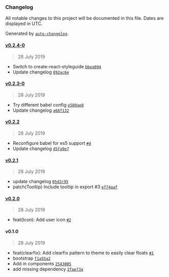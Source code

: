 ### Changelog

All notable changes to this project will be documented in this file. Dates are displayed in UTC.

Generated by [`auto-changelog`](https://github.com/CookPete/auto-changelog).

#### [v0.2.4-0](https://github.com/WattyRev/react-watty-ui/compare/v0.2.3-0...v0.2.4-0)

> 28 July 2019

- Switch to create-react-styleguide [`bbea094`](https://github.com/WattyRev/react-watty-ui/commit/bbea09478410b4e2f22191a0dfd098c6aaec2c47)
- Update changelog [`892ac6e`](https://github.com/WattyRev/react-watty-ui/commit/892ac6e18b49608b026acfd16c134a0c8a2a51f1)

#### [v0.2.3-0](https://github.com/WattyRev/react-watty-ui/compare/v0.2.2...v0.2.3-0)

> 28 July 2019

- Try different babel config [`e580ae0`](https://github.com/WattyRev/react-watty-ui/commit/e580ae0320ea8919de0a0f1d8e840fe4c45ce6ab)
- Update changelog [`a68f132`](https://github.com/WattyRev/react-watty-ui/commit/a68f1326ed215b5cb7bdc411551e76e07268e911)

#### [v0.2.2](https://github.com/WattyRev/react-watty-ui/compare/v0.2.1...v0.2.2)

> 28 July 2019

- Reconfigure babel for es5 support [`#4`](https://github.com/WattyRev/react-watty-ui/pull/4)
- Update changelog [`d5fa9e7`](https://github.com/WattyRev/react-watty-ui/commit/d5fa9e7f2c70d4d1e4ab3a09851ea9f2a34c1842)

#### [v0.2.1](https://github.com/WattyRev/react-watty-ui/compare/v0.2.0...v0.2.1)

> 28 July 2019

- update changelog [`05d2c95`](https://github.com/WattyRev/react-watty-ui/commit/05d2c95c71354dc8d6c2fe9bb99188d6d28596b0)
- patch(Tooltip) Include tooltip in export #3 [`ef74aaf`](https://github.com/WattyRev/react-watty-ui/commit/ef74aaf652352fb0abb8be194c4068bb6bc538cd)

#### [v0.2.0](https://github.com/WattyRev/react-watty-ui/compare/v0.1.0...v0.2.0)

> 28 July 2019

- feat(Icon): Add user icon [`#2`](https://github.com/WattyRev/react-watty-ui/pull/2)

#### v0.1.0

> 28 July 2019

- feat(clearfix): Add clearfix pattern to theme to easily clear floats [`#1`](https://github.com/WattyRev/react-watty-ui/pull/1)
- bootstrap [`f1a55a2`](https://github.com/WattyRev/react-watty-ui/commit/f1a55a2aeb332886431fd9bf75d6c1c2521b6c6a)
- Add in components [`2543005`](https://github.com/WattyRev/react-watty-ui/commit/25430056372363aa4e137c39a1d98b30ece6395f)
- add missing dependency [`2fae73a`](https://github.com/WattyRev/react-watty-ui/commit/2fae73a84a1494048b13b9cd4b61f219846e6161)
